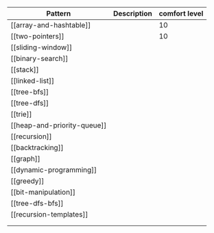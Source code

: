 
| Pattern                     | Description | comfort level |
| --------------------------- | ----------- | ------------- |
| [[array-and-hashtable]]     |             | 10            |
| [[two-pointers]]            |             | 10            |
| [[sliding-window]]          |             |               |
| [[binary-search]]           |             |               |
| [[stack]]                   |             |               |
| [[linked-list]]             |             |               |
| [[tree-bfs]]                |             |               |
| [[tree-dfs]]                |             |               |
| [[trie]]                    |             |               |
| [[heap-and-priority-queue]] |             |               |
| [[recursion]]               |             |               |
| [[backtracking]]            |             |               |
| [[graph]]                   |             |               |
| [[dynamic-programming]]     |             |               |
| [[greedy]]                  |             |               |
| [[bit-manipulation]]        |             |               |
| [[tree-dfs-bfs]]            |             |               |
| [[recursion-templates]]     |             |               |
|                             |             |               |
|                             |             |               |
